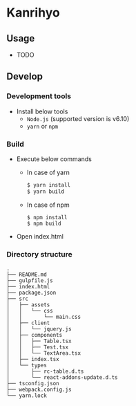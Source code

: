 # Kanrihyo

## Usage

* TODO

## Develop

### Development tools

* Install below tools
  * `Node.js` (supported version is v6.10)
  * `yarn` or `npm`

### Build

* Execute below commands
  - In case of yarn
      ```sh
      $ yarn install
      $ yarn build
      ```
  - In case of npm
      ```
      $ npm install
      $ npm build
      ```

* Open index.html

### Directory structure

```
.
├── README.md
├── gulpfile.js
├── index.html
├── package.json
├── src
│   ├── assets
│   │   └── css
│   │       └── main.css
│   ├── client
│   │   └── jquery.js
│   ├── components
│   │   ├── Table.tsx
│   │   ├── Test.tsx
│   │   └── TextArea.tsx
│   ├── index.tsx
│   └── types
│       ├── rc-table.d.ts
│       └── react-addons-update.d.ts
├── tsconfig.json
├── webpack.config.js
└── yarn.lock
```
